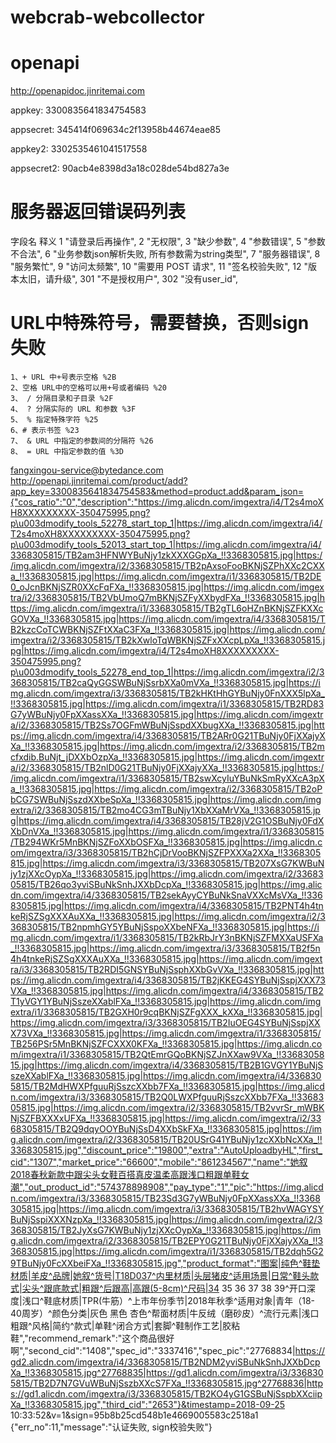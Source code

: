 # webcrab-webcollector

# openapi
http://openapidoc.jinritemai.com

appkey:
3300835641834754583

appsecret:
345414f069634c2f13958b44674eae85

appkey2:
3302535461041517558

appsecret2:
90acb4e8398d3a18c028de54bd827a3e



# 服务器返回错误码列表
字段名 	释义
1 	"请登录后再操作",
2 	"无权限",
3 	"缺少参数",
4 	"参数错误",
5 	"参数不合法",
6 	"业务参数json解析失败, 所有参数需为string类型",
7 	"服务器错误",
8 	"服务繁忙",
9 	"访问太频繁",
10 	"需要用 POST 请求",
11 	"签名校验失败",
12 	"版本太旧，请升级",
301 	"不是授权用户",
302 	"没有user_id",


# URL中特殊符号，需要替换，否则sign失败
    1、+ URL 中+号表示空格 %2B
    2、空格 URL中的空格可以用+号或者编码 %20
    3、 / 分隔目录和子目录 %2F
    4、 ? 分隔实际的 URL 和参数 %3F
    5、 % 指定特殊字符 %25
    6、# 表示书签 %23
    7、 & URL 中指定的参数间的分隔符 %26
    8、 = URL 中指定参数的值 %3D


fangxingou-service@bytedance.com
http://openapi.jinritemai.com/product/add?app_key=3300835641834754583&method=product.add&param_json={"cos_ratio":"0","description":"https://img.alicdn.com/imgextra/i4/T2s4moXH8XXXXXXXXX-350475995.png?p\u003dmodify_tools_52278_start_top_1|https://img.alicdn.com/imgextra/i4/T2s4moXH8XXXXXXXXX-350475995.png?p\u003dmodify_tools_52013_start_top_1|https://img.alicdn.com/imgextra/i4/3368305815/TB2am3HFNWYBuNjy1zkXXXGGpXa_!!3368305815.jpg|https://img.alicdn.com/imgextra/i2/3368305815/TB2pAxsoFooBKNjSZPhXXc2CXXa_!!3368305815.jpg|https://img.alicdn.com/imgextra/i1/3368305815/TB2DE0_oJcnBKNjSZR0XXcFqFXa_!!3368305815.jpg|https://img.alicdn.com/imgextra/i2/3368305815/TB2VbUmoQ7mBKNjSZFyXXbydFXa_!!3368305815.jpg|https://img.alicdn.com/imgextra/i1/3368305815/TB2gTL6oHZnBKNjSZFKXXcGOVXa_!!3368305815.jpg|https://img.alicdn.com/imgextra/i4/3368305815/TB2kzcCoTCWBKNjSZFtXXaC3FXa_!!3368305815.jpg|https://img.alicdn.com/imgextra/i2/3368305815/TB2kXwloTqWBKNjSZFxXXcpLpXa_!!3368305815.jpg|https://img.alicdn.com/imgextra/i4/T2s4moXH8XXXXXXXXX-350475995.png?p\u003dmodify_tools_52278_end_top_1|https://img.alicdn.com/imgextra/i2/3368305815/TB2caQyGGSWBuNjSsrbXXa0mVXa_!!3368305815.jpg|https://img.alicdn.com/imgextra/i3/3368305815/TB2kHKtHhGYBuNjy0FnXXX5lpXa_!!3368305815.jpg|https://img.alicdn.com/imgextra/i1/3368305815/TB2RD83G7yWBuNjy0FpXXassXXa_!!3368305815.jpg|https://img.alicdn.com/imgextra/i2/3368305815/TB2Ss7OGFmWBuNjSspdXXbugXXa_!!3368305815.jpg|https://img.alicdn.com/imgextra/i4/3368305815/TB2ARr0G21TBuNjy0FjXXajyXXa_!!3368305815.jpg|https://img.alicdn.com/imgextra/i2/3368305815/TB2mcfxdib.BuNjt_jDXXbOzpXa_!!3368305815.jpg|https://img.alicdn.com/imgextra/i2/3368305815/TB2nlD0G21TBuNjy0FjXXajyXXa_!!3368305815.jpg|https://img.alicdn.com/imgextra/i1/3368305815/TB2swXcyIuYBuNkSmRyXXcA3pXa_!!3368305815.jpg|https://img.alicdn.com/imgextra/i2/3368305815/TB2oPbCG7SWBuNjSszdXXbeSpXa_!!3368305815.jpg|https://img.alicdn.com/imgextra/i2/3368305815/TB2mo4CG3mTBuNjy1XbXXaMrVXa_!!3368305815.jpg|https://img.alicdn.com/imgextra/i4/3368305815/TB28jV2G1OSBuNjy0FdXXbDnVXa_!!3368305815.jpg|https://img.alicdn.com/imgextra/i1/3368305815/TB294WKr5MnBKNjSZFoXXbOSFXa_!!3368305815.jpg|https://img.alicdn.com/imgextra/i3/3368305815/TB2hCjDrVooBKNjSZFPXXXa2XXa_!!3368305815.jpg|https://img.alicdn.com/imgextra/i3/3368305815/TB207XsG7KWBuNjy1zjXXcOypXa_!!3368305815.jpg|https://img.alicdn.com/imgextra/i2/3368305815/TB26qo3yviSBuNkSnhJXXbDcpXa_!!3368305815.jpg|https://img.alicdn.com/imgextra/i4/3368305815/TB2sekAyyCYBuNkSnaVXXcMsVXa_!!3368305815.jpg|https://img.alicdn.com/imgextra/i4/3368305815/TB2PNT4h4tnkeRjSZSgXXXAuXXa_!!3368305815.jpg|https://img.alicdn.com/imgextra/i2/3368305815/TB2npmhGY5YBuNjSspoXXbeNFXa_!!3368305815.jpg|https://img.alicdn.com/imgextra/i1/3368305815/TB2kRbJrY3nBKNjSZFMXXaUSFXa_!!3368305815.jpg|https://img.alicdn.com/imgextra/i3/3368305815/TB2f5n4h4tnkeRjSZSgXXXAuXXa_!!3368305815.jpg|https://img.alicdn.com/imgextra/i3/3368305815/TB2RDI5GNSYBuNjSsphXXbGvVXa_!!3368305815.jpg|https://img.alicdn.com/imgextra/i4/3368305815/TB2jKKEG4SYBuNjSspjXXX73VXa_!!3368305815.jpg|https://img.alicdn.com/imgextra/i4/3368305815/TB2T1yVGY1YBuNjSszeXXablFXa_!!3368305815.jpg|https://img.alicdn.com/imgextra/i1/3368305815/TB2GXH0r9cqBKNjSZFgXXX_kXXa_!!3368305815.jpg|https://img.alicdn.com/imgextra/i3/3368305815/TB2IuOEG4SYBuNjSspjXXX73VXa_!!3368305815.jpg|https://img.alicdn.com/imgextra/i1/3368305815/TB256PSr5MnBKNjSZFCXXX0KFXa_!!3368305815.jpg|https://img.alicdn.com/imgextra/i1/3368305815/TB2QtEmrGQoBKNjSZJnXXaw9VXa_!!3368305815.jpg|https://img.alicdn.com/imgextra/i4/3368305815/TB2B1GVGY1YBuNjSszeXXablFXa_!!3368305815.jpg|https://img.alicdn.com/imgextra/i4/3368305815/TB2MdHWXPfguuRjSszcXXbb7FXa_!!3368305815.jpg|https://img.alicdn.com/imgextra/i3/3368305815/TB2Q0LWXPfguuRjSszcXXbb7FXa_!!3368305815.jpg|https://img.alicdn.com/imgextra/i2/3368305815/TB2vvrSr_mWBKNjSZFBXXXxUFXa_!!3368305815.jpg|https://img.alicdn.com/imgextra/i2/3368305815/TB2Q9dqyOOYBuNjSsD4XXbSkFXa_!!3368305815.jpg|https://img.alicdn.com/imgextra/i2/3368305815/TB20USrG41YBuNjy1zcXXbNcXXa_!!3368305815.jpg","discount_price":"19800","extra":"AutoUploadbyHL","first_cid":"1307","market_price":"66600","mobile":"861234567","name":"她叙2018春秋新款中跟尖头女鞋百搭真皮温柔高跟浅口粗跟单鞋女潮","out_product_id":"574378898908","pay_type":"1","pic":"https://img.alicdn.com/imgextra/i3/3368305815/TB23Sd3G7yWBuNjy0FpXXassXXa_!!3368305815.jpg|https://img.alicdn.com/imgextra/i3/3368305815/TB2hvWAGYSYBuNjSspiXXXNzpXa_!!3368305815.jpg|https://img.alicdn.com/imgextra/i2/3368305815/TB2JyXsG7KWBuNjy1zjXXcOypXa_!!3368305815.jpg|https://img.alicdn.com/imgextra/i2/3368305815/TB2EPY0G21TBuNjy0FjXXajyXXa_!!3368305815.jpg|https://img.alicdn.com/imgextra/i1/3368305815/TB2dqh5G29TBuNjy0FcXXbeiFXa_!!3368305815.jpg","product_format":"图案|纯色^鞋垫材质|羊皮^品牌|她叙^货号|T18D037^内里材质|头层猪皮^适用场景|日常^鞋头款式|尖头^跟底款式|粗跟^后跟高|高跟(5-8cm)^尺码|34 35 36 37 38 39^开口深度|浅口^鞋底材质|TPR(牛筋）^上市年份季节|2018年秋季^适用对象|青年（18-40周岁）^颜色分类|灰色 黑色 杏色^帮面材质|牛反绒（磨砂皮）^流行元素|浅口 粗跟^风格|简约^款式|单鞋^闭合方式|套脚^鞋制作工艺|胶粘鞋","recommend_remark":"这个商品很好啊","second_cid":"1408","spec_id":"3337416","spec_pic":"27768834|https://gd2.alicdn.com/imgextra/i4/3368305815/TB2NDM2yviSBuNkSnhJXXbDcpXa_!!3368305815.jpg^27768835|https://gd1.alicdn.com/imgextra/i3/3368305815/TB2D7N7GVuWBuNjSszbXXcS7FXa_!!3368305815.jpg^27768836|https://gd1.alicdn.com/imgextra/i3/3368305815/TB2KO4yG1GSBuNjSspbXXciipXa_!!3368305815.jpg","third_cid":"2653"}&timestamp=2018-09-25 10:33:52&v=1&sign=95b8b25cd548b1e4669005583c2518a1
{"err_no":11,"message":"认证失败, sign校验失败"}
